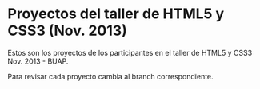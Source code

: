 # Proyectos del taller de HTML5 y CSS3 (Nov. 2013)

Estos son los proyectos de los participantes en el taller de HTML5 y CSS3 Nov. 2013 - BUAP.

Para revisar cada proyecto cambia al branch correspondiente.

